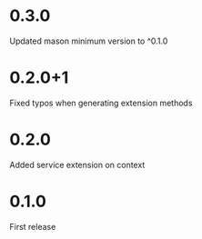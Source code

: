 # 0.3.0

Updated mason minimum version to ^0.1.0

# 0.2.0+1

Fixed typos when generating extension methods

# 0.2.0

Added service extension on context

# 0.1.0

First release
